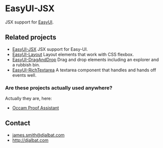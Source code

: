 # EasyUI-JSX

JSX support for [EasyUI](https://github.com/djalbat/EasyUI).



## Related projects

- [EasyUI-JSX](https://github.com/djalbat/EasyUI-JSX) JSX support for Easy-UI.
- [EasyUI-Layout](https://github.com/djalbat/EasyUI-Layout) Layout elements that work with CSS flexbox.
- [EasyUI-DragAndDrop](https://github.com/djalbat/EasyUI-DragAndDrop) Drag and drop elements including an explorer and a rubbish bin.
- [EasyUI-RichTextarea](https://github.com/djalbat/EasyUI-RichTextarea) A textarea component that handles and hands off events well.

### Are these projects actually used anywhere?

Actually they are, here:

- [Occam Proof Assistant](http://djalbat.com/occam)

## Contact

- james.smith@djalbat.com
- http://djalbat.com
